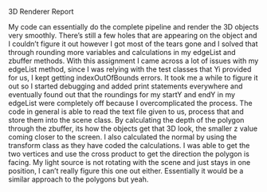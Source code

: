 3D Renderer
Report

My code can essentially do the complete pipeline and render the 3D objects very smoothly. There’s still a few holes that are appearing on the object and I couldn’t figure it out however I got most of the tears gone and I solved that through rounding more variables and calculations in my edgeList and zbuffer methods. With this assignment I came across a lot of issues with my edgeList method, since I was relying with the test classes that Yi provided for us, I kept getting indexOutOfBounds errors. It took me a while to figure it out so I started debugging and added print statements everywhere and eventually found out that the roundings for my startY and endY  in my edgeList were completely off because I overcomplicated the process. The code in general is able to read the text file given to us, process that and store them into the scene class. By calculating the depth of the polygon through the zbuffer, its how the objects get that 3D look, the smaller z value coming closer to the screen. I also calculated the normal by using the transform class as they have coded the calculations. I was able to get the two vertices and use the cross product to get the direction the polygon is facing. My light source is not rotating with the scene and just stays in one position, I can’t really figure this one out either. Essentially it would be a similar approach to the polygons but yeah. 





